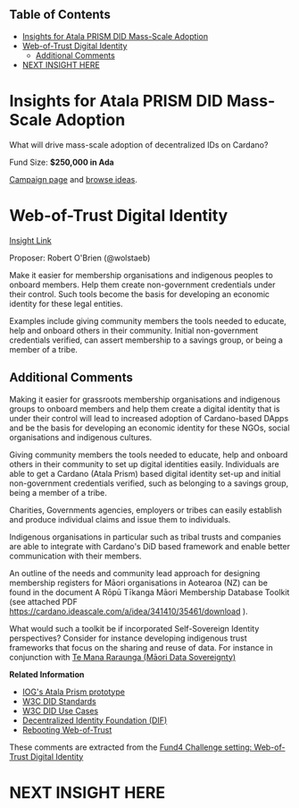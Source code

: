 ## Table of Contents

- [Insights for Atala PRISM DID Mass-Scale Adoption](#insights-for-atala-prism-did-mass-scale-adoption)
- [Web-of-Trust Digital Identity](#web-of-trust-digital-identity)
  - [Additional Comments](#additional-comments)
- [NEXT INSIGHT HERE](#next-insight-here)

# Insights for Atala PRISM DID Mass-Scale Adoption

What will drive mass-scale adoption of decentralized IDs on Cardano?

Fund Size: **$250,000 in Ada**

[Campaign page](https://cardano.ideascale.com/a/campaign-home/26116) and [browse ideas](https://cardano.ideascale.com/a/ideas/top/campaign-filter/byids/campaigns/26116/stage/unspecified).


# Web-of-Trust Digital Identity

[Insight Link](https://cardano.ideascale.com/a/dtd/Web-of-Trust-Digital-Identity/365434-48088)

Proposer: Robert O'Brien (@wolstaeb)

Make it easier for membership organisations and indigenous peoples to onboard members. Help them create non-government credentials under their control. Such tools become the basis for developing an economic identity for these legal entities.

Examples include giving community members the tools needed to educate, help and onboard others in their community. Initial non-government credentials verified, can assert membership to a savings group, or being a member of a tribe.

## Additional Comments

Making it easier for grassroots membership organisations and indigenous groups to onboard members and help them create a digital identity that is under their control will lead to increased adoption of Cardano-based DApps and be the basis for developing an economic identity for these NGOs, social organisations and indigenous cultures.

Giving community members the tools needed to educate, help and onboard others in their community to set up digital identities easily. Individuals are able to get a Cardano (Atala Prism) based digital identity set-up and initial non-government credentials verified, such as belonging to a savings group, being a member of a tribe.

Charities, Governments agencies, employers or tribes can easily establish and produce individual claims and issue them to individuals.

Indigenous organisations in particular such as tribal trusts and companies are able to integrate with Cardano's DiD based framework and enable better communication with their members.

An outline of the needs and community lead approach for designing membership registers for Māori organisations in Aotearoa (NZ) can be found in the document A Rōpū Tīkanga Māori Membership Database Toolkit (see attached PDF https://cardano.ideascale.com/a/idea/341410/35461/download ).

What would such a toolkit be if incorporated Self-Sovereign Identity perspectives? Consider for instance developing indigenous trust frameworks that focus on the sharing and reuse of data. For instance in conjunction with [Te Mana Raraunga (Māori Data Sovereignty)](https://www.temanararaunga.maori.nz/)

**Related Information**

- [IOG's Atala Prism prototype](https://atalaprism.io)
- [W3C DID Standards](https://www.w3.org/TR/did-core/)
- [W3C DID Use Cases](https://www.w3.org/TR/did-use-cases/)
- [Decentralized Identity Foundation (DIF)](https://identity.foundation/)
- [Rebooting Web-of-Trust](https://www.weboftrust.info/)

These comments are extracted from the [Fund4 Challenge setting: Web-of-Trust Digital Identity](https://cardano.ideascale.com/a/dtd/Web-of-Trust-Digital-Identity/341410-48088)

# NEXT INSIGHT HERE